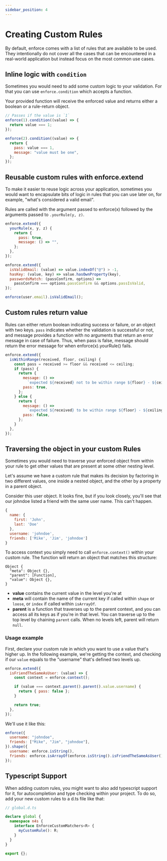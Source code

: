 ```yaml
---
sidebar_position: 4
---
```


# Creating Custom Rules

By default, enforce comes with a list of rules that are available to be used. They intentionally do not cover all the cases that can be encountered in a real-world application but instead focus on the most common use cases.

## Inline logic with `condition`

Sometimes you would need to add some custom logic to your validation. For that you can use `enforce.condition` which accepts a function.

Your provided function will receive the enforced value and returns either a boolean or a rule-return object.

```js
// Passes if the value is `1`
enforce(1).condition((value) => {
  return value === 1;
});
```

```js
enforce(2).condition((value) => {
  return {
    pass: value === 1,
    message: "value must be one",
  };
});
```

## Reusable custom rules with enforce.extend

To make it easier to reuse logic across your application, sometimes you would want to encapsulate bits of logic in rules that you can use later on, for example, "what's considered a valid email".

Rules are called with the argument passed to enforce(x) followed by the arguments passed to `.yourRule(y, z)`.

```js
enforce.extend({
  yourRule(x, y, z) {
    return {
      pass: true,
      message: () => "",
    };
  },
});
```

```js
enforce.extend({
  isValidEmail: (value) => value.indexOf("@") > -1,
  hasKey: (value, key) => value.hasOwnProperty(key),
  passwordsMatch: (passConfirm, options) =>
    passConfirm === options.passConfirm && options.passIsValid,
});

enforce(user.email).isValidEmail();
```

## Custom rules return value

Rules can either return boolean indicating success or failure, or an object with two keys. `pass` indicates whether the validation is successful or not, and message provides a function with no arguments that return an error message in case of failure. Thus, when pass is false, message should return the error message for when enforce(x).yourRule() fails.

```js
enforce.extend({
  isWithinRange(received, floor, ceiling) {
    const pass = received >= floor && received <= ceiling;
    if (pass) {
      return {
        message: () =>
          `expected ${received} not to be within range ${floor} - ${ceiling}`,
        pass: true,
      };
    } else {
      return {
        message: () =>
          `expected ${received} to be within range ${floor} - ${ceiling}`,
        pass: false,
      };
    }
  },
});
```

## Traversing the object in your custom Rules

Sometimes you would need to traverse your enforced object from within your rule to get other values that are present at some other nesting level.

Let's assume we have a custom rule that makes its decision by factoring in two different values, one inside a nested object, and the other by a property in a parent object.

Consider this user object. It looks fine, but if you look closely, you'll see that our johndoe listed a friend with the same user name. This can't happen.

```js
{
  name: {
    first: 'John',
    last: 'Doe'
  },
  username: 'johndoe',
  friends: ['Mike', 'Jim', 'johndoe']
}
```

To access context you simply need to call `enforce.context()` within your custom rule. The function will return an object that matches this structure:

```
Object {
  "meta": Object {},
  "parent": [Function],
  "value": Object {},
}
```

- **value** contains the current value in the level you're at
- **meta** will contain the name of the current key if called within `shape` or `loose`, or `index` if called within `isArrayOf`.
- **parent** is a function that traverses up to the parent context, and you can access all its keys as if you're in that level. You can traverse up to the top level by chaining `parent` calls. When no levels left, parent will return `null`.

### Usage example

First, declare your custom rule in which you want to use a value that's higher up.
In the following example, we're getting the context, and checking if our `value` equals to the "username" that's defined two levels up.

```js
enforce.extend({
  isFriendTheSameAsUser: (value) => {
    const context = enforce.context();

    if (value === context.parent().parent().value.username) {
      return { pass: false };
    }

    return true;
  },
});
```

We'll use it like this:

```js
enforce({
  username: "johndoe",
  friends: ["Mike", "Jim", "johndoe"],
}).shape({
  username: enforce.isString(),
  friends: enforce.isArrayOf(enforce.isString().isFriendTheSameAsUser()),
});
```

## Typescript Support

When adding custom rules, you might want to also add typescript support for it, for autocompletion and type checking within your project. To do so, add your new custom rules to a d.ts file like that:

```ts
// global.d.ts

declare global {
  namespace n4s {
    interface EnforceCustomMatchers<R> {
      myCustomRule(): R;
    }
  }
}

export {};
```
